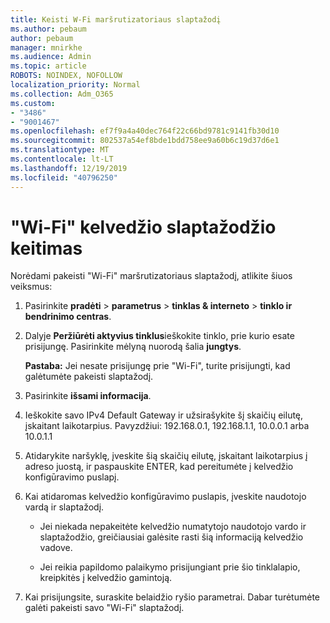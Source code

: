 ```yaml
---
title: Keisti W-Fi maršrutizatoriaus slaptažodį
ms.author: pebaum
author: pebaum
manager: mnirkhe
ms.audience: Admin
ms.topic: article
ROBOTS: NOINDEX, NOFOLLOW
localization_priority: Normal
ms.collection: Adm_O365
ms.custom:
- "3486"
- "9001467"
ms.openlocfilehash: ef7f9a4a40dec764f22c66bd9781c9141fb30d10
ms.sourcegitcommit: 802537a54ef8bde1bdd758ee9a60b6c19d37d6e1
ms.translationtype: MT
ms.contentlocale: lt-LT
ms.lasthandoff: 12/19/2019
ms.locfileid: "40796250"
---
```

# <a name="change-your-wi-fi-router-password"></a>"Wi-Fi" kelvedžio slaptažodžio keitimas

Norėdami pakeisti "Wi-Fi" maršrutizatoriaus slaptažodį, atlikite šiuos veiksmus:

1. Pasirinkite **pradėti** > **parametrus** > **tinklas & interneto** > **tinklo ir bendrinimo centras**.

2. Dalyje **Peržiūrėti aktyvius tinklus**ieškokite tinklo, prie kurio esate prisijungę. Pasirinkite mėlyną nuorodą šalia **jungtys**.<br>

   **Pastaba:** Jei nesate prisijungę prie "Wi-Fi", turite prisijungti, kad galėtumėte pakeisti slaptažodį.

3. Pasirinkite **išsami informacija**.

4. Ieškokite savo IPv4 Default Gateway ir užsirašykite šį skaičių eilutę, įskaitant laikotarpius. Pavyzdžiui: 192.168.0.1, 192.168.1.1, 10.0.0.1 arba 10.0.1.1

5. Atidarykite naršyklę, įveskite šią skaičių eilutę, įskaitant laikotarpius į adreso juostą, ir paspauskite ENTER, kad pereitumėte į kelvedžio konfigūravimo puslapį.

6. Kai atidaromas kelvedžio konfigūravimo puslapis, įveskite naudotojo vardą ir slaptažodį.<br>
   - Jei niekada nepakeitėte kelvedžio numatytojo naudotojo vardo ir slaptažodžio, greičiausiai galėsite rasti šią informaciją kelvedžio vadove.

   - Jei reikia papildomo palaikymo prisijungiant prie šio tinklalapio, kreipkitės į kelvedžio gamintoją.

7. Kai prisijungsite, suraskite belaidžio ryšio parametrai. Dabar turėtumėte galėti pakeisti savo "Wi-Fi" slaptažodį.
